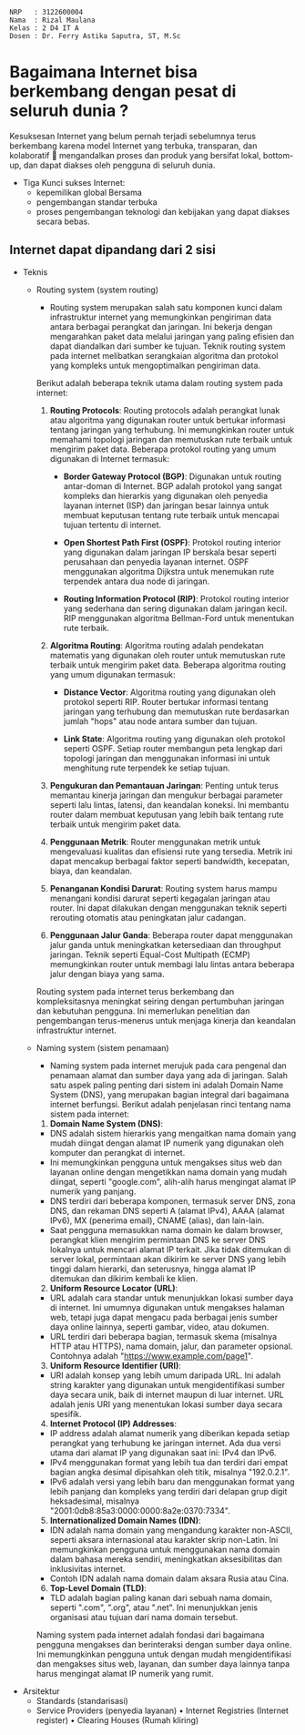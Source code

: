     NRP   : 3122600004
    Nama  : Rizal Maulana
    Kelas : 2 D4 IT A
    Dosen : Dr. Ferry Astika Saputra, ST, M.Sc

# Bagaimana Internet bisa berkembang dengan pesat di seluruh dunia ?

Kesuksesan Internet yang belum pernah terjadi sebelumnya terus berkembang karena model Internet yang terbuka, transparan, dan kolaboratif  mengandalkan proses dan produk yang bersifat lokal, bottom-up, dan dapat diakses oleh pengguna di seluruh dunia.

- Tiga Kunci sukses Internet: 
    - kepemilikan global Bersama
    - pengembangan standar terbuka
    - proses pengembangan teknologi dan kebijakan yang dapat diakses secara bebas.

## Internet dapat dipandang dari 2 sisi

- Teknis
    - Routing system (system routing)
        - Routing system merupakan salah satu komponen kunci dalam infrastruktur internet yang memungkinkan pengiriman data antara berbagai perangkat dan jaringan. Ini bekerja dengan mengarahkan paket data melalui jaringan yang paling efisien dan dapat diandalkan dari sumber ke tujuan. Teknik routing system pada internet melibatkan serangkaian algoritma dan protokol yang kompleks untuk mengoptimalkan pengiriman data.
        
        Berikut adalah beberapa teknik utama dalam routing system pada internet:

        1. **Routing Protocols**: Routing protocols adalah perangkat lunak atau algoritma yang digunakan router untuk bertukar informasi tentang jaringan yang terhubung. Ini memungkinkan router untuk memahami topologi jaringan dan memutuskan rute terbaik untuk mengirim paket data. Beberapa protokol routing yang umum digunakan di Internet termasuk:

            - **Border Gateway Protocol (BGP)**: Digunakan untuk routing antar-doman di Internet. BGP adalah protokol yang sangat kompleks dan hierarkis yang digunakan oleh penyedia layanan internet (ISP) dan jaringan besar lainnya untuk membuat keputusan tentang rute terbaik untuk mencapai tujuan tertentu di internet.
            
            - **Open Shortest Path First (OSPF)**: Protokol routing interior yang digunakan dalam jaringan IP berskala besar seperti perusahaan dan penyedia layanan internet. OSPF menggunakan algoritma Dijkstra untuk menemukan rute terpendek antara dua node di jaringan.
            
            - **Routing Information Protocol (RIP)**: Protokol routing interior yang sederhana dan sering digunakan dalam jaringan kecil. RIP menggunakan algoritma Bellman-Ford untuk menentukan rute terbaik.

        2. **Algoritma Routing**: Algoritma routing adalah pendekatan matematis yang digunakan oleh router untuk memutuskan rute terbaik untuk mengirim paket data. Beberapa algoritma routing yang umum digunakan termasuk:

            - **Distance Vector**: Algoritma routing yang digunakan oleh protokol seperti RIP. Router bertukar informasi tentang jaringan yang terhubung dan memutuskan rute berdasarkan jumlah "hops" atau node antara sumber dan tujuan.
            
            - **Link State**: Algoritma routing yang digunakan oleh protokol seperti OSPF. Setiap router membangun peta lengkap dari topologi jaringan dan menggunakan informasi ini untuk menghitung rute terpendek ke setiap tujuan.

        3. **Pengukuran dan Pemantauan Jaringan**: Penting untuk terus memantau kinerja jaringan dan mengukur berbagai parameter seperti lalu lintas, latensi, dan keandalan koneksi. Ini membantu router dalam membuat keputusan yang lebih baik tentang rute terbaik untuk mengirim paket data.

        4. **Penggunaan Metrik**: Router menggunakan metrik untuk mengevaluasi kualitas dan efisiensi rute yang tersedia. Metrik ini dapat mencakup berbagai faktor seperti bandwidth, kecepatan, biaya, dan keandalan.

        5. **Penanganan Kondisi Darurat**: Routing system harus mampu menangani kondisi darurat seperti kegagalan jaringan atau router. Ini dapat dilakukan dengan menggunakan teknik seperti rerouting otomatis atau peningkatan jalur cadangan.

        6. **Penggunaan Jalur Ganda**: Beberapa router dapat menggunakan jalur ganda untuk meningkatkan ketersediaan dan throughput jaringan. Teknik seperti Equal-Cost Multipath (ECMP) memungkinkan router untuk membagi lalu lintas antara beberapa jalur dengan biaya yang sama.

        Routing system pada internet terus berkembang dan kompleksitasnya meningkat seiring dengan pertumbuhan jaringan dan kebutuhan pengguna. Ini memerlukan penelitian dan pengembangan terus-menerus untuk menjaga kinerja dan keandalan infrastruktur internet.

    - Naming system (sistem penamaan)
        - Naming system pada internet merujuk pada cara pengenal dan penamaan alamat dan sumber daya yang ada di jaringan. Salah satu aspek paling penting dari sistem ini adalah Domain Name System (DNS), yang merupakan bagian integral dari bagaimana internet berfungsi. Berikut adalah penjelasan rinci tentang nama sistem pada internet:

        1. **Domain Name System (DNS)**:
        - DNS adalah sistem hierarkis yang mengaitkan nama domain yang mudah diingat dengan alamat IP numerik yang digunakan oleh komputer dan perangkat di internet.
        - Ini memungkinkan pengguna untuk mengakses situs web dan layanan online dengan mengetikkan nama domain yang mudah diingat, seperti "google.com", alih-alih harus mengingat alamat IP numerik yang panjang.
        - DNS terdiri dari beberapa komponen, termasuk server DNS, zona DNS, dan rekaman DNS seperti A (alamat IPv4), AAAA (alamat IPv6), MX (penerima email), CNAME (alias), dan lain-lain.
        - Saat pengguna memasukkan nama domain ke dalam browser, perangkat klien mengirim permintaan DNS ke server DNS lokalnya untuk mencari alamat IP terkait. Jika tidak ditemukan di server lokal, permintaan akan dikirim ke server DNS yang lebih tinggi dalam hierarki, dan seterusnya, hingga alamat IP ditemukan dan dikirim kembali ke klien.

        2. **Uniform Resource Locator (URL)**:
        - URL adalah cara standar untuk menunjukkan lokasi sumber daya di internet. Ini umumnya digunakan untuk mengakses halaman web, tetapi juga dapat mengacu pada berbagai jenis sumber daya online lainnya, seperti gambar, video, atau dokumen.
        - URL terdiri dari beberapa bagian, termasuk skema (misalnya HTTP atau HTTPS), nama domain, jalur, dan parameter opsional. Contohnya adalah "https://www.example.com/page1".

        3. **Uniform Resource Identifier (URI)**:
        - URI adalah konsep yang lebih umum daripada URL. Ini adalah string karakter yang digunakan untuk mengidentifikasi sumber daya secara unik, baik di internet maupun di luar internet. URL adalah jenis URI yang menentukan lokasi sumber daya secara spesifik.

        4. **Internet Protocol (IP) Addresses**:
        - IP address adalah alamat numerik yang diberikan kepada setiap perangkat yang terhubung ke jaringan internet. Ada dua versi utama dari alamat IP yang digunakan saat ini: IPv4 dan IPv6.
        - IPv4 menggunakan format yang lebih tua dan terdiri dari empat bagian angka desimal dipisahkan oleh titik, misalnya "192.0.2.1".
        - IPv6 adalah versi yang lebih baru dan menggunakan format yang lebih panjang dan kompleks yang terdiri dari delapan grup digit heksadesimal, misalnya "2001:0db8:85a3:0000:0000:8a2e:0370:7334".

        5. **Internationalized Domain Names (IDN)**:
        - IDN adalah nama domain yang mengandung karakter non-ASCII, seperti aksara internasional atau karakter skrip non-Latin. Ini memungkinkan pengguna untuk menggunakan nama domain dalam bahasa mereka sendiri, meningkatkan aksesibilitas dan inklusivitas internet.
        - Contoh IDN adalah nama domain dalam aksara Rusia atau Cina.

        6. **Top-Level Domain (TLD)**:
        - TLD adalah bagian paling kanan dari sebuah nama domain, seperti ".com", ".org", atau ".net". Ini menunjukkan jenis organisasi atau tujuan dari nama domain tersebut.

        Naming system pada internet adalah fondasi dari bagaimana pengguna mengakses dan berinteraksi dengan sumber daya online. Ini memungkinkan pengguna untuk dengan mudah mengidentifikasi dan mengakses situs web, layanan, dan sumber daya lainnya tanpa harus mengingat alamat IP numerik yang rumit.
- Arsitektur
    - Standards (standarisasi)
    - Service Providers (penyedia layanan) • Internet Registries (Internet register) • Clearing Houses (Rumah kliring)